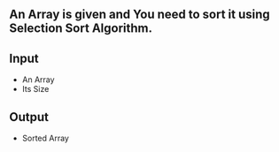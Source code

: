 ## An Array is given and You need to sort it using Selection Sort Algorithm.

## Input
- An Array
- Its Size

## Output
- Sorted Array
